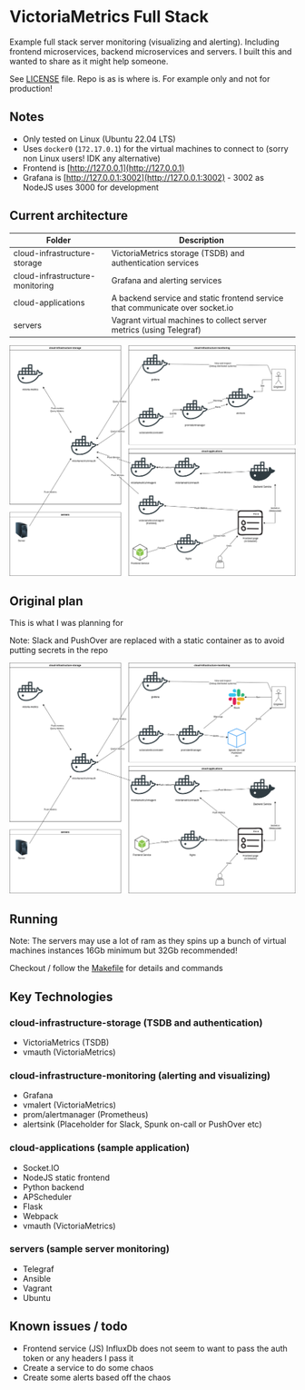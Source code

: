 # VictoriaMetrics Full Stack

Example full stack server monitoring (visualizing and alerting). Including frontend microservices, backend microservices
and servers.
I built this and wanted to share as it might help someone.

See [LICENSE](LICENSE) file. Repo is as is where is. For example only and not for production!

## Notes

* Only tested on Linux (Ubuntu 22.04 LTS)
* Uses `docker0` (`172.17.0.1`) for the virtual machines to connect to (sorry non Linux users! IDK any alternative)
* Frontend is [http://127.0.0.1](http://127.0.0.1)
* Grafana is [http://127.0.0.1:3002](http://127.0.0.1:3002) - 3002 as NodeJS uses 3000 for development

## Current architecture

| Folder                          | Description                                                                   |
|---------------------------------|-------------------------------------------------------------------------------|
| cloud-infrastructure-storage    | VictoriaMetrics storage (TSDB) and authentication services                    |
| cloud-infrastructure-monitoring | Grafana and alerting services                                                 |
| cloud-applications              | A backend service and static frontend service that communicate over socket.io |
| servers                         | Vagrant virtual machines to collect server metrics (using Telegraf)           |

![Architecture](documentation/victoria-metrics-full-stack-current.drawio.png)

## Original plan

This is what I was planning for

Note: Slack and PushOver are replaced with a static container as to avoid putting secrets in the repo

![Plan](documentation/victoria-metrics-full-stack-plan.drawio.png)

## Running

Note: The servers may use a lot of ram as they spins up a bunch of virtual machines instances
16Gb minimum but 32Gb recommended!

Checkout / follow the [Makefile](Makefile) for details and commands

## Key Technologies

### cloud-infrastructure-storage (TSDB and authentication)
* VictoriaMetrics (TSDB)
* vmauth (VictoriaMetrics)

### cloud-infrastructure-monitoring (alerting and visualizing)
* Grafana
* vmalert (VictoriaMetrics)
* prom/alertmanager (Prometheus)
* alertsink (Placeholder for Slack, Spunk on-call or PushOver etc)

### cloud-applications (sample application)
* Socket.IO
* NodeJS static frontend
* Python backend
* APScheduler
* Flask
* Webpack
* vmauth (VictoriaMetrics)

### servers (sample server monitoring)
* Telegraf
* Ansible
* Vagrant
* Ubuntu

## Known issues / todo
* Frontend service (JS) InfluxDb does not seem to want to pass the auth token or any headers I pass it
* Create a service to do some chaos
* Create some alerts based off the chaos
